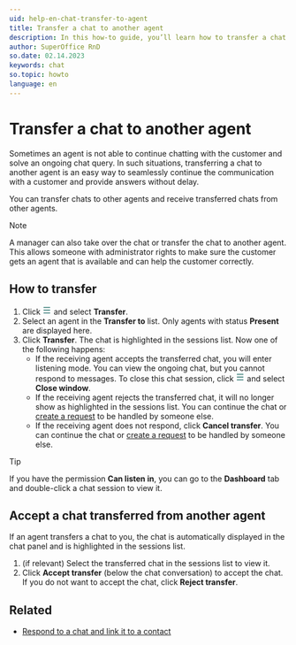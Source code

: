```yaml
---
uid: help-en-chat-transfer-to-agent
title: Transfer a chat to another agent
description: In this how-to guide, you’ll learn how to transfer a chat to another agent.
author: SuperOffice RnD
so.date: 02.14.2023
keywords: chat
so.topic: howto
language: en
---
```


# Transfer a chat to another agent

Sometimes an agent is not able to continue chatting with the customer and solve an ongoing chat query. In such situations, transferring a chat to another agent is an easy way to seamlessly continue the communication with a customer and provide answers without delay.

You can transfer chats to other agents and receive transferred chats from other agents.

> [!NOTE]
> A manager can also take over the chat or transfer the chat to another agent. This allows someone with administrator rights to make sure the customer gets an agent that is available and can help the customer correctly.

## How to transfer

1. Click ![icon][img1] and select **Transfer**.
2. Select an agent in the **Transfer to** list. Only agents with status **Present** are displayed here.
3. Click **Transfer**. The chat is highlighted in the sessions list. Now one of the following happens:
    * If the receiving agent accepts the transferred chat, you will enter listening mode. You can view the ongoing chat, but you cannot respond to messages. To close this chat session, click ![icon][img1] and select **Close window**.
    * If the receiving agent rejects the transferred chat, it will no longer show as highlighted in the sessions list. You can continue the chat or [create a request][1] to be handled by someone else.
    * If the receiving agent does not respond, click **Cancel transfer**. You can continue the chat or [create a request][1] to be handled by someone else.

> [!TIP]
> If you have the permission **Can listen in**, you can go to the **Dashboard** tab and double-click a chat session to view it.

## Accept a chat transferred from another agent

If an agent transfers a chat to you, the chat is automatically displayed in the chat panel and is highlighted in the sessions list.

1. (if relevant) Select the transferred chat in the sessions list to view it.
2. Click **Accept transfer** (below the chat conversation) to accept the chat. If you do not want to accept the chat, click **Reject transfer**.

## Related

* [Respond to a chat and link it to a contact][2]

<!-- Referenced links -->
[1]: create-request.md
[2]: respond.md

<!-- Referenced images -->
[img1]: ../../../media/icons/btn-menu.png
